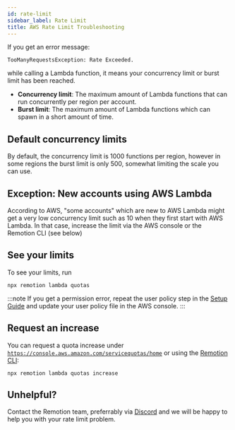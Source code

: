 ```yaml
---
id: rate-limit
sidebar_label: Rate Limit
title: AWS Rate Limit Troubleshooting
---
```


If you get an error message:

```
TooManyRequestsException: Rate Exceeded.
```

while calling a Lambda function, it means your concurrency limit or burst limit has been reached.

- **Concurrency limit**: The maximum amount of Lambda functions that can run concurrently per region per account.
- **Burst limit**: The maximum amount of Lambda functions which can spawn in a short amount of time.

## Default concurrency limits

By default, the concurrency limit is 1000 functions per region, however in some regions the burst limit is only 500, somewhat limiting the scale you can use.

## Exception: New accounts using AWS Lambda

According to AWS, "some accounts" which are new to AWS Lambda might get a very low concurrency limit such as 10 when they first start with AWS Lambda. In that case, increase the limit via the AWS console or the Remotion CLI (see below)

## See your limits

To see your limits, run

```
npx remotion lambda quotas
```

:::note
If you get a permission error, repeat the user policy step in the [Setup Guide](/docs/lambda/setup) and update your user policy file in the AWS console.
:::

## Request an increase

You can request a quota increase under [`https://console.aws.amazon.com/servicequotas/home`](https://console.aws.amazon.com/servicequotas/home) or using the [Remotion CLI](/docs/lambda/cli/quotas):

```
npx remotion lambda quotas increase
```

## Unhelpful?

Contact the Remotion team, preferrably via [Discord](https://remotion.dev/discord) and we will be happy to help you with your rate limit problem.
